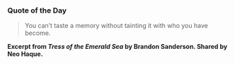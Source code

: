 ### Quote of the Day

> You can’t taste a memory without tainting it with who you have become.

**Excerpt from *Tress of the Emerald Sea* by Brandon Sanderson. Shared by Neo Haque.**